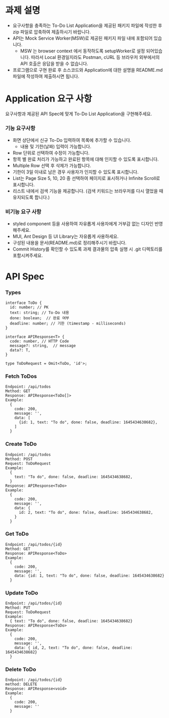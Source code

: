 # 과제 설명

* 요구사항을 충족하는 To-Do List Application을 제공된 패키지 파일에  작성한 후 zip 파일로 압축하여 제출하시기 바랍니다.
* API는 Mock Service Worker(MSW)로 제공된 패키지 파일 내에 포함되어 있습니다.
  - MSW 는 browser context 에서 동작하도록 setupWorker로 설정 되어있습니다. 따라서 Local 환경일지라도 Postman, cURL 등 브라우저 외부에서의 API 호출은 응답을 받을 수 없습니다.
* 프로그램으로 구현 완료 후 소스코드와 Application에 대한 설명을 README.md파일에 작성하여 제출하시면 됩니다.

# Application 요구 사항

요구사항과 제공된 API Spec에 맞게 To-Do List Application을 구현해주세요.

### 기능 요구사항

- 화면 상단에서 신규 To-Do 입력하여 목록에 추가할 수 있습니다.
  - 내용 및 기한(날짜) 입력이 가능합니다.
- Row 단위로 선택하여 수정이 가능합니다.
- 항목 별 완료 처리가 가능하고 완료된 항목에 대해 인지할 수 있도록 표시합니다.
- Multiple Row 선택 후 삭제가 가능합니다.
- 기한이 3일 이내로 남은 경우 사용자가 인지할 수 있도록 표시합니다.
- List는 Page Size 5, 10, 20 중 선택하여 페이지로 표시하거나 Infinite Scroll로 표시합니다.
- 리스트 내에서 검색 기능을 제공합니다. (검색 키워드는 브라우저를 다시 열었을 때 유지되도록 합니다.)

### 비기능 요구 사항

- styled component 등을 사용하여 자유롭게 사용자에게 거부감 없는 디자인 반영해주세요.
- MUI, Ant Design 등 UI Library는 자유롭게 사용하세요.
- 구성된 내용을 문서(README.md)로 정리해주시기 바랍니다.
- Commit History를 확인할 수 있도록 과제 결과물의 압축 실행 시 .git 디렉토리를 포함시켜주세요.

# API Spec

### Types

```tsx
interface ToDo {
  id: number; // PK
  text: string; // To-Do 내용
  done: boolean;  // 완료 여부
  deadline: number; // 기한 (timestamp - milliseconds)
}

interface APIResponse<T> {
  code: number, // HTTP Code
  message?: string,  // message
  data?: T,
}

type ToDoRequest = Omit<ToDo, 'id'>;
```

### Fetch ToDos

```tsx
Endpoint: /api/todos
Method: GET
Response: APIResponse<ToDo[]>
Example:
  {
    code: 200,
    message: '',
    data: [
      {id: 1, text: "To do", done: false, deadline: 1645434638682},
    ]
  }
```

### Create ToDo

```tsx
Endpoint: /api/todos
Method: POST
Request: ToDoRequest
Example:
  {
    text: "To do", done: false, deadline: 1645434638682,
  }
Response: APIResponse<ToDo>
Example:
  {
    code: 200,
    message: '',
    data: {
      id: 2, text: "To do", done: false, deadline: 1645434638682,
    }
  }

```

### Get ToDo

```tsx
Endpoint: /api/todos/{id}
Method: GET
Response: APIResponse<ToDo>
Example:
  {
    code: 200,
    message: '',
    data: {id: 1, text: "To do", done: false, deadline: 1645434638682}
  }

```

### Update ToDo

```tsx
Endpoint: /api/todos/{id}
Method: PUT
Request: ToDoRequest
Example:
  { text: "To do", done: false, deadline: 1645434638682}
Response: APIResponse<ToDo>
Example:
  {
    code: 200,
    message: '',
    data: { id, 2, text: "To do", done: false, deadline: 1645434638682}
  }
```

### Delete ToDo

```tsx
Endpoint: /api/todos/{id}
method: DELETE
Response: APIResponse<void>
Example:
  {
    code: 200,
    message: ''
  }
```
